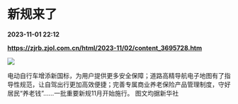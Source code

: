 # 新规来了

**2023-11-01 22:12**

**https://zjrb.zjol.com.cn/html/2023-11/02/content_3695728.htm**

![](https://zjrb.zjol.com.cn/images/2023-11/02/zjrb2023110200007v02b002.jpg)

  
电动自行车增添新国标，为用户提供更多安全保障；道路高精导航电子地图有了指导性规范，让自驾出行更加高效便捷；完善专属商业养老保险产品管理制度，守好居民“养老钱”……一批重要新规11月开始施行。 图文均据新华社